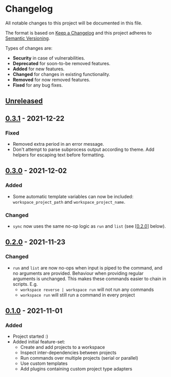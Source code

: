 # Changelog
All notable changes to this project will be documented in this file.

The format is based on [Keep a Changelog] and this project adheres to
[Semantic Versioning].

Types of changes are:
* **Security** in case of vulnerabilities.
* **Deprecated** for soon-to-be removed features.
* **Added** for new features.
* **Changed** for changes in existing functionality.
* **Removed** for now removed features.
* **Fixed** for any bug fixes.

## [Unreleased]


## [0.3.1] - 2021-12-22
### Fixed
* Removed extra period in an error message.
* Don't attempt to parse subprocess output according to theme. Add helpers for escaping text before formatting.

## [0.3.0] - 2021-12-02
### Added
* Some automatic template variables can now be included: `workspace_project_path` and `workspace_project_name`.

### Changed
* `sync` now uses the same no-op logic as `run` and `list` (see [[0.2.0]] below).

## [0.2.0] - 2021-11-23
### Changed
* `run` and `list` are now no-ops when input is piped to the command, and no arguments are provided. Behaviour when providing regular arguments is unchanged. This makes these commands easier to chain in scripts. E.g.
  - `workspace reverse | workspace run` will not run any commands
  - `workspace run` will still run a command in every project

## [0.1.0] - 2021-11-01
### Added
* Project started :)
* Added initial feature-set:
  - Create and add projects to a workspace
  - Inspect inter-dependencies between projects
  - Run commands over multiple projects (serial or parallel)
  - Use custom templates
  - Add plugins containing custom project type adapters

[Unreleased]: https://github.com/jacksmith15/workspace-cli/compare/0.3.1..HEAD
[0.3.1]: https://github.com/jacksmith15/workspace-cli/compare/0.3.0..0.3.1
[0.3.0]: https://github.com/jacksmith15/workspace-cli/compare/0.2.0..0.3.0
[0.2.0]: https://github.com/jacksmith15/workspace-cli/compare/0.1.0..0.2.0
[0.1.0]: https://github.com/jacksmith15/workspace-cli/compare/initial..0.1.0

[Keep a Changelog]: http://keepachangelog.com/en/1.0.0/
[Semantic Versioning]: http://semver.org/spec/v2.0.0.html

[_release_link_format]: https://github.com/jacksmith15/workspace-cli/compare/{previous_tag}..{tag}
[_breaking_change_token]: BREAKING
